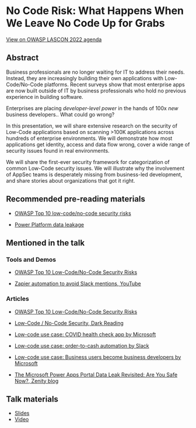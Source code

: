 # No Code Risk: What Happens When We Leave No Code Up for Grabs

[View on OWASP LASCON 2022 agenda](https://lascon2022.sched.com/event/1AwYX/no-code-no-risk-what-happens-when-we-leave-no-code-up-for-grabs?iframe=yes&w=100%&sidebar=yes&bg=no)

## Abstract

Business professionals are no longer waiting for IT to address their needs. Instead, they are increasingly building their own applications with Low-Code/No-Code platforms. Recent surveys show that most enterprise apps are now built outside of IT by business professionals who hold no previous experience in building software.

Enterprises are placing *developer-level power* in the hands of 100x *new* business developers.. What could go wrong?

In this presentation, we will share extensive research on the security of Low-Code applications based on scanning >100K applications across hundreds of enterprise environments. We will demonstrate how most applications get identity, access and data flow wrong, cover a wide range of security issues found in real environments.

We will share the first-ever security framework for categorization of common Low-Code security issues. We will illustrate why the involvement of AppSec teams is desperately missing from business-led development, and share stories about organizations that got it right.

## Recommended pre-reading materials

- [OWASP Top 10 low-code/no-code security risks](https://owasp.org/www-project-top-10-low-code-no-code-security-risks/)

- [Power Platform data leakage](https://www.upguard.com/breaches/power-apps)

## Mentioned in the talk

### Tools and Demos

- [OWASP Top 10 Low-Code/No-Code Security Risks](https://owasp.org/www-project-top-10-low-code-no-code-security-risks/)

- [Zapier automation to avoid Slack mentions, YouTube](https://www.youtube.com/watch?v=5naPxs0fEJc)

### Articles

- [OWASP Top 10 Low-Code/No-Code Security Risks](https://owasp.org/www-project-top-10-low-code-no-code-security-risks/)

- [Low-Code / No-Code Security, Dark Reading](https://www.darkreading.com/author/michael-bargury)

- [Low-code use case: COVID health check app by Microsoft](https://aka.ms/healthcheck)

- [Low-code use case: order-to-cash automation by Slack](https://www.workato.com/the-connector/how-slack-automated-order-to-cash/)

- [Low-code use case: Business users become business developers by Microsoft](https://www.microsoft.com/insidetrack/blog/how-citizen-developers-modernized-microsoft-product-launches/)

- [The Microsoft Power Apps Portal Data Leak Revisited: Are You Safe Now?, Zenity blog](https://www.zenity.io/blog/the-microsoft-power-apps-portal-data-leak-revisited-are-you-safe-now/)

## Talk materials

- [Slides](/2022-10-28_OWASP_LASCON/No_Code_Risk_What_Happens_When_We_Leave_No_Code_Up_for_Grabs/Michael_Bargury_No_Code_Risk_What_Happens_When_We_Leave_No_Code_up_for_Grabs.pdf)
- [Video](https://www.youtube.com/watch?v=Skr4Yj3s8ms)
